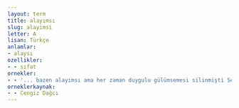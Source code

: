 ```yaml
---
layout: term
title: alayımsı
slug: alayimsi
letter: A
lisan: Türkçe
anlamlar:
- alaysı
ozellikler:
- - sıfat
ornekler:
- - '... bazen alayımsı ama her zaman duygulu gülümsemesi silinmişti Seyit Ümer''in yüzünden.'
orneklerkaynak:
- - Cengiz Dağcı
---
```

